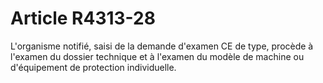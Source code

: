 # Article R4313-28

L'organisme notifié, saisi de la demande d'examen CE de type, procède à l'examen du dossier technique et à l'examen du modèle de machine ou d'équipement de protection individuelle.